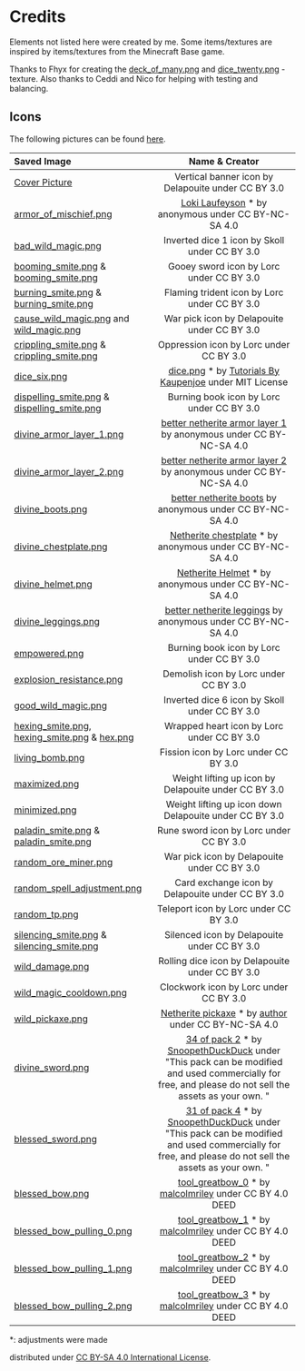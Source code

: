 # Credits
Elements not listed here were created by me. Some items/textures are inspired by items/textures from the Minecraft Base game.

Thanks to Fhyx for creating the [deck_of_many.png](/src/main/resources/assets/fnc/textures/item/deck_of_many.png) and [dice_twenty.png](/src/main/resources/assets/fnc/textures/item/dice_twenty.png) -texture. Also thanks to Ceddi and Nico for helping with testing and balancing.

## Icons
The following pictures can be found [here](https://game-icons.net).


| Saved Image                                                                                                                                                                                                                                                   |                                                                                                                                Name & Creator                                                                                                                                 | 
|:--------------------------------------------------------------------------------------------------------------------------------------------------------------------------------------------------------------------------------------------------------------|:-----------------------------------------------------------------------------------------------------------------------------------------------------------------------------------------------------------------------------------------------------------------------------:|
| [Cover Picture](/src/main/resources/factions_and_curiosities.png)                                                                                                                                                                                             |                                                                                                              Vertical banner icon by Delapouite under CC BY 3.0                                                                                                               |
| [armor_of_mischief.png](/src/main/resources/assets/fnc/textures/models/armor/armor_of_mischief_layer_1.png)                                                                                                                                                   | [Loki Laufeyson](https://minecraft.novaskin.me/skin/4854396511/Loki-Laufeyson-Tom-Hiddleston-Avengers-Villain-God-of-Mischief-Prince-of-Lies-King-of-Asgard-Odinson-Master-of-Magic-The-Asgardian-Rightful-King-of-Jotunheim-MCU-Marvel) * by anonymous under CC BY-NC-SA 4.0 |
| [bad_wild_magic.png](/src/main/resources/assets/fnc/textures/mob_effect/bad_wild_magic.png)                                                                                                                                                                   |                                                                                                                 Inverted dice 1 icon by Skoll under CC BY 3.0                                                                                                                 |
| [booming_smite.png](/src/main/resources/assets/fnc/textures/spell/component/booming_smite.png) & [booming_smite.png](/src/main/resources/assets/fnc/textures/mob_effect/booming_smite.png)                                                                    |                                                                                                                   Gooey sword icon by Lorc under CC BY 3.0                                                                                                                    |
| [burning_smite.png](/src/main/resources/assets/fnc/textures/spell/component/burning_smite.png) & [burning_smite.png](/src/main/resources/assets/fnc/textures/mob_effect/burning_smite.png)                                                                    |                                                                                                                 Flaming trident icon by Lorc under CC BY 3.0                                                                                                                  |
| [cause_wild_magic.png](/src/main/resources/assets/fnc/textures/spell/component/cause_wild_magic.png) and [wild_magic.png](/src/main/resources/assets/fnc/textures/mob_effect/wild_magic.png)                                                                  |                                                                                                                  War pick icon by Delapouite under CC BY 3.0                                                                                                                  |
| [crippling_smite.png](/src/main/resources/assets/fnc/textures/spell/component/crippling_smite.png) & [crippling_smite.png](/src/main/resources/assets/fnc/textures/mob_effect/crippling_smite.png)                                                            |                                                                                                                    Oppression icon by Lorc under CC BY 3.0                                                                                                                    |
| [dice_six.png](/src/main/resources/assets/fnc/textures/item/dice_six.png)                                                                                                                                                                                     |        [dice.png](https://github.com/Tutorials-By-Kaupenjoe/Forge-Tutorial-1.20.X/blob/37-throwableProjectile/src/main/resources/assets/tutorialmod/textures/item/dice.png) * by [Tutorials By Kaupenjoe](https://github.com/Tutorials-By-Kaupenjoe) under MIT License        |
| [dispelling_smite.png](/src/main/resources/assets/fnc/textures/spell/component/dispelling_smite.png) & [dispelling_smite.png](/src/main/resources/assets/fnc/textures/mob_effect/dispelling_smite.png)                                                        |                                                                                                                   Burning book icon by Lorc under CC BY 3.0                                                                                                                   |
| [divine_armor_layer_1.png](/src/main/resources/assets/fnc/textures/models/armor/divine_armor_layer_1.png)                                                                                                                                                     |                                                               [better netherite armor layer 1](https://minecraft.novaskin.me/skin/6060603052/better-netherite-armor-layer-1) by anonymous under CC BY-NC-SA 4.0                                                               |
| [divine_armor_layer_2.png](/src/main/resources/assets/fnc/textures/models/armor/divine_armor_layer_2.png)                                                                                                                                                     |                                                               [better netherite armor layer 2](https://minecraft.novaskin.me/skin/6066285367/better-netherite-armor-layer-2) by anonymous under CC BY-NC-SA 4.0                                                               |
| [divine_boots.png](/src/main/resources/assets/fnc/textures/item/divine_boots.png)                                                                                                                                                                             |                                                                       [better netherite boots](https://minecraft.novaskin.me/skin/6062503105/better-netherite-boots) by anonymous under CC BY-NC-SA 4.0                                                                       |
| [divine_chestplate.png](/src/main/resources/assets/fnc/textures/item/divine_chestplate.png)                                                                                                                                                                   |                                                                        [Netherite chestplate](https://minecraft.novaskin.me/skin/4758773178/Netherite-chestplate) * by anonymous under CC BY-NC-SA 4.0                                                                        |
| [divine_helmet.png](/src/main/resources/assets/fnc/textures/item/divine_helmet.png)                                                                                                                                                                           |                                                                            [Netherite Helmet](https://minecraft.novaskin.me/skin/4921254414/Netherite-Helmet) * by anonymous under CC BY-NC-SA 4.0                                                                            |
| [divine_leggings.png](/src/main/resources/assets/fnc/textures/item/divine_legging.png)                                                                                                                                                                        |                                                                    [better netherite leggings](https://minecraft.novaskin.me/skin/6056024165/better-netherite-leggings) by anonymous under CC BY-NC-SA 4.0                                                                    |
| [empowered.png](/src/main/resources/assets/fnc/textures/mob_effect/empowered.png)                                                                                                                                                                             |                                                                                                                   Burning book icon by Lorc under CC BY 3.0                                                                                                                   |
| [explosion_resistance.png](/src/main/resources/assets/fnc/textures/mob_effect/explosion_resistance.png)                                                                                                                                                       |                                                                                                                     Demolish icon by Lorc under CC BY 3.0                                                                                                                     |
| [good_wild_magic.png](/src/main/resources/assets/fnc/textures/mob_effect/good_wild_magic.png)                                                                                                                                                                 |                                                                                                                 Inverted dice 6 icon by Skoll under CC BY 3.0                                                                                                                 |
| [hexing_smite.png](/src/main/resources/assets/fnc/textures/spell/component/hexing_smite.png), [hexing_smite.png](/src/main/resources/assets/fnc/textures/mob_effect/hexing_smite.png) & [hex.png](/src/main/resources/assets/fnc/textures/mob_effect/hex.png) |                                                                                                                  Wrapped heart icon by Lorc under CC BY 3.0                                                                                                                   |
| [living_bomb.png](/src/main/resources/assets/fnc/textures/mob_effect/living_bomb.png)                                                                                                                                                                         |                                                                                                                     Fission icon by Lorc under CC BY 3.0                                                                                                                      |
| [maximized.png](/src/main/resources/assets/fnc/textures/mob_effect/maximized.png)                                                                                                                                                                             |                                                                                                             Weight lifting up icon by Delapouite under CC BY 3.0                                                                                                              |
| [minimized.png](/src/main/resources/assets/fnc/textures/mob_effect/minimized.png)                                                                                                                                                                             |                                                                                                            Weight lifting up icon down Delapouite under CC BY 3.0                                                                                                             |
| [paladin_smite.png](/src/main/resources/assets/fnc/textures/spell/shape/paladin_smite.png) & [paladin_smite.png](/src/main/resources/assets/fnc/textures/mob_effect/paladin_smite.png)                                                                        |                                                                                                                    Rune sword icon by Lorc under CC BY 3.0                                                                                                                    |
| [random_ore_miner.png](/src/main/resources/assets/fnc/textures/mob_effect/random_ore_miner.png)                                                                                                                                                               |                                                                                                                  War pick icon by Delapouite under CC BY 3.0                                                                                                                  |
| [random_spell_adjustment.png](/src/main/resources/assets/fnc/textures/mob_effect/random_spell_adjustment.png)                                                                                                                                                 |                                                                                                               Card exchange icon by Delapouite under CC BY 3.0                                                                                                                |
| [random_tp.png](/src/main/resources/assets/fnc/textures/spell/component/random_tp.png)                                                                                                                                                                        |                                                                                                                     Teleport icon by Lorc under CC BY 3.0                                                                                                                     |
| [silencing_smite.png](/src/main/resources/assets/fnc/textures/spell/component/silencing_smite.png) & [silencing_smite.png](/src/main/resources/assets/fnc/textures/mob_effect/silencing_smite.png)                                                            |                                                                                                                  Silenced icon by Delapouite under CC BY 3.0                                                                                                                  |
| [wild_damage.png](/src/main/resources/assets/fnc/textures/spell/component/wild_damage.png)                                                                                                                                                                    |                                                                                                                Rolling dice icon by Delapouite under CC BY 3.0                                                                                                                |
| [wild_magic_cooldown.png](/src/main/resources/assets/fnc/textures/mob_effect/wild_magic_cooldown.png)                                                                                                                                                         |                                                                                                                    Clockwork icon by Lorc under CC BY 3.0                                                                                                                     |
| [wild_pickaxe.png](/src/main/resources/assets/fnc/textures/item/wild_pickaxe.png)                                                                                                                                                                             |                                         [Netherite pickaxe](https://minecraft.novaskin.me/skin/3601723155/Netherite-pickaxe) * by [author](https://minecraft.novaskin.me/gallery/profile/114892596484923518316) under CC BY-NC-SA 4.0                                         |
| [divine_sword.png](/src/main/resources/assets/fnc/textures/item/divine_sword.png)                                                                                                                                                                             |                     [34 of pack 2](https://snoopethduckduck.itch.io/swords) * by [SnoopethDuckDuck](https://snoopethduckduck.itch.io/) under "This pack can be modified and used commercially for free, and please do not sell the assets as your own. "                      |
| [blessed_sword.png](/src/main/resources/assets/fnc/textures/item/blessed_sword.png)                                                                                                                                                                           |                     [31 of pack 4](https://snoopethduckduck.itch.io/swords) * by [SnoopethDuckDuck](https://snoopethduckduck.itch.io/) under "This pack can be modified and used commercially for free, and please do not sell the assets as your own. "                      |
| [blessed_bow.png](/src/main/resources/assets/fnc/textures/item/blessed_bow.png)                                                                                                                                                                               |                                              [tool_greatbow_0](https://github.com/malcolmriley/unused-textures/blob/master/items/tool_greatbow_0.png) * by [malcolmriley](https://github.com/malcolmriley) under CC BY 4.0 DEED                                               |
| [blessed_bow_pulling_0.png](/src/main/resources/assets/fnc/textures/item/blessed_bow_pulling_0.png)                                                                                                                                                           |                                              [tool_greatbow_1](https://github.com/malcolmriley/unused-textures/blob/master/items/tool_greatbow_1.png) * by [malcolmriley](https://github.com/malcolmriley) under CC BY 4.0 DEED                                               |
| [blessed_bow_pulling_1.png](/src/main/resources/assets/fnc/textures/item/blessed_bow_pulling_1.png)                                                                                                                                                           |                                              [tool_greatbow_2](https://github.com/malcolmriley/unused-textures/blob/master/items/tool_greatbow_2.png) * by [malcolmriley](https://github.com/malcolmriley) under CC BY 4.0 DEED                                               |
| [blessed_bow_pulling_2.png](/src/main/resources/assets/fnc/textures/item/blessed_bow_pulling_2.png)                                                                                                                                                           |                                              [tool_greatbow_3](https://github.com/malcolmriley/unused-textures/blob/master/items/tool_greatbow_3.png) * by [malcolmriley](https://github.com/malcolmriley) under CC BY 4.0 DEED                                               |

*: adjustments were made

distributed under [CC BY-SA 4.0 International License](https://creativecommons.org/licenses/by-sa/4.0/).
